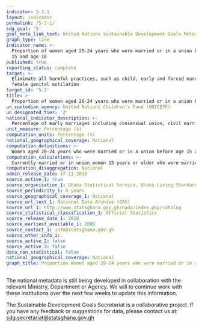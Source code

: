 ```yaml
---
indicator: 5.3.1
layout: indicator
permalink: /5-3-1/
sdg_goal: '5'
goal_meta_link_text: United Nations Sustainable Development Goals Metadata (PDF 207 KB)
graph_type: line
indicator_name: >-
  Proportion of women aged 20-24 years who were married or in a union before age
  15 and age 18
published: true
reporting_status: complete
target: >-
  Eliminate all harmful practices, such as child, early and forced marriage and
  female genital mutilation
target_id: '5.3'
title: >-
  Proportion of women aged 20-24 years who were married or in a union before age 15 and age 18
un_custodian_agency: United Nations Children's Fund (UNICEFF)
un_designated_tier: '2'
national_indicator_description: >-
  Percentage of early marriages including consensual union, civil marriages and customary marriages experienced by girls before the age of 15 years and also before age 18. 
unit_measure: Percentage (%)
computation_units: Percentage (%)
national_geographical_coverage: National
computation_definitions: >-
  Women aged 20-24 years who were married or in a union before age 15 and age 18
computation_calculations: >-
  Currently married or in union women 15 years or older who were married before age 15 and also before age 18 divided by currently married or in union women 15 years or older and multiplied by 100
computation_disaggregation: National
admin_release_date: 17-11-2018
source_active_1: true
source_organisation_1: Ghana Statistical Service, Ghana Living Standards Survey
source_periodicity_1: 5 years 
source_geographical_coverage_1: National
source_url_text_1: National Data Archive (GSS)
source_url_1: http://www.statsghana.gov.gh/nada/index.php/catalog
source_statistical_classification_1: Official Statistics
source_release_date_1: 2018
source_earliest_available_1: 2006
source_contact_1: info@statsghana.gov.gh
source_other_info_1:
source_active_2: false
source_active_3: false
data_non_statistical: false
national_geographical_coverage: National
graph_title: Proportion Women aged 20-24 years who were married or in a union before age 15 and age 18
---
```

The national metadata is still being developed in collaboration with the relevant Ministry, Department or Agency.  We will to continue work with these institutions over the next few weeks to update this information.

The Sustainable Development Goals Secretariat is a collaborative project. If you have any feedback or suggestions for data, please contact us at: sdg.secretariat@statsghana.gov.gh
